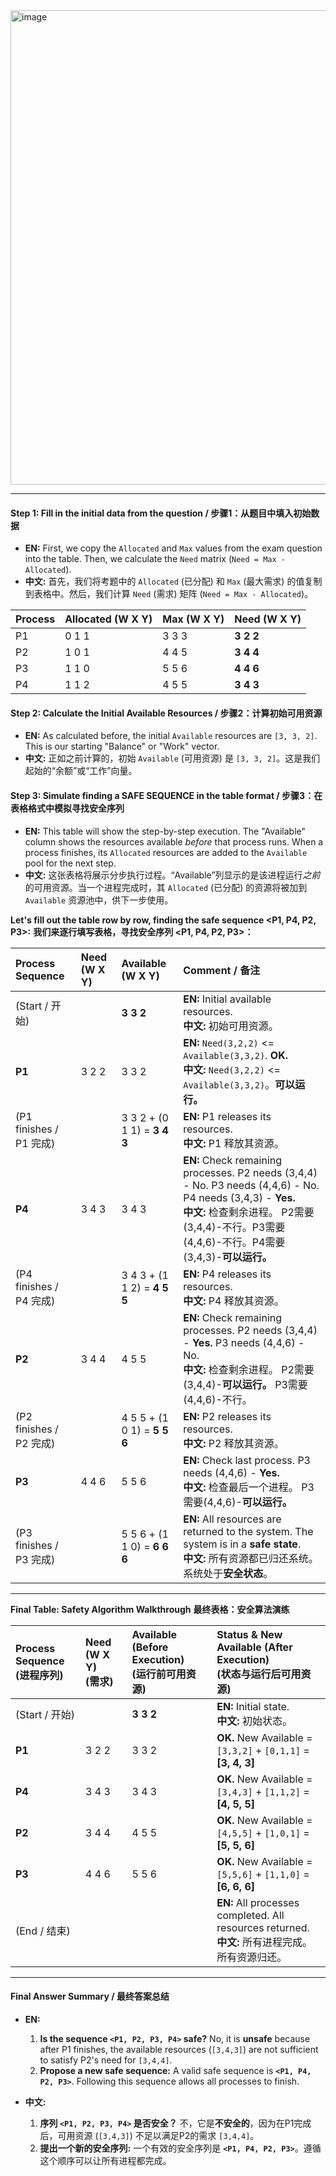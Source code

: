 <img width="1551" height="759" alt="image" src="https://github.com/user-attachments/assets/6ee034a2-5643-4d31-a1b4-225d068e7850" />

---

#### **Step 1: Fill in the initial data from the question / 步骤1：从题目中填入初始数据**

*   **EN:** First, we copy the `Allocated` and `Max` values from the exam question into the table. Then, we calculate the `Need` matrix (`Need = Max - Allocated`).
*   **中文:** 首先，我们将考题中的 `Allocated` (已分配) 和 `Max` (最大需求) 的值复制到表格中。然后，我们计算 `Need` (需求) 矩阵 (`Need = Max - Allocated`)。

| Process | Allocated (W X Y) | Max (W X Y) | **Need (W X Y)** |
| :------ | :---------------- | :---------- | :--------------- |
| P1      | 0 1 1             | 3 3 3       | **3 2 2**        |
| P2      | 1 0 1             | 4 4 5       | **3 4 4**        |
| P3      | 1 1 0             | 5 5 6       | **4 4 6**        |
| P4      | 1 1 2             | 4 5 5       | **3 4 3**        |

#### **Step 2: Calculate the Initial Available Resources / 步骤2：计算初始可用资源**

*   **EN:** As calculated before, the initial `Available` resources are `[3, 3, 2]`. This is our starting "Balance" or "Work" vector.
*   **中文:** 正如之前计算的，初始 `Available` (可用资源) 是 `[3, 3, 2]`。这是我们起始的“余额”或“工作”向量。

#### **Step 3: Simulate finding a SAFE SEQUENCE in the table format / 步骤3：在表格格式中模拟寻找安全序列**

*   **EN:** This table will show the step-by-step execution. The "Available" column shows the resources available *before* that process runs. When a process finishes, its `Allocated` resources are added to the `Available` pool for the next step.
*   **中文:** 这张表格将展示分步执行过程。“Available”列显示的是该进程运行*之前*的可用资源。当一个进程完成时，其 `Allocated` (已分配) 的资源将被加到 `Available` 资源池中，供下一步使用。

**Let's fill out the table row by row, finding the safe sequence <P1, P4, P2, P3>:**
**我们来逐行填写表格，寻找安全序列 <P1, P4, P2, P3>：**

| **Process Sequence** | **Need (W X Y)** | **Available (W X Y)** | **Comment / 备注**                                                                                                                                                                                                                |
| :------------------- | :--------------- | :-------------------- | :---------------------------------------------------------------------------------------------------------------------------------------------------------------------------------------------------------------------------------- |
| (Start / 开始)       |                  | **3 3 2**             | **EN:** Initial available resources.<br>**中文:** 初始可用资源。                                                                                                                                                                       |
| **P1**               | 3 2 2            | 3 3 2                 | **EN:** `Need(3,2,2)` <= `Available(3,3,2)`. **OK.**<br>**中文:** `Need(3,2,2)` <= `Available(3,3,2)`。**可以运行。**                                                                                                                   |
| (P1 finishes / P1 完成) |                  | 3 3 2 + (0 1 1) = **3 4 3** | **EN:** P1 releases its resources.<br>**中文:** P1 释放其资源。                                                                                                                                                                       |
| **P4**               | 3 4 3            | 3 4 3                 | **EN:** Check remaining processes. P2 needs (3,4,4) - No. P3 needs (4,4,6) - No. P4 needs (3,4,3) - **Yes.**<br>**中文:** 检查剩余进程。 P2需要(3,4,4)-不行。P3需要(4,4,6)-不行。P4需要(3,4,3)-**可以运行。**                              |
| (P4 finishes / P4 完成) |                  | 3 4 3 + (1 1 2) = **4 5 5** | **EN:** P4 releases its resources.<br>**中文:** P4 释放其资源。                                                                                                                                                                       |
| **P2**               | 3 4 4            | 4 5 5                 | **EN:** Check remaining processes. P2 needs (3,4,4) - **Yes.** P3 needs (4,4,6) - No.<br>**中文:** 检查剩余进程。 P2需要(3,4,4)-**可以运行。** P3需要(4,4,6)-不行。                                                                          |
| (P2 finishes / P2 完成) |                  | 4 5 5 + (1 0 1) = **5 5 6** | **EN:** P2 releases its resources.<br>**中文:** P2 释放其资源。                                                                                                                                                                       |
| **P3**               | 4 4 6            | 5 5 6                 | **EN:** Check last process. P3 needs (4,4,6) - **Yes.**<br>**中文:** 检查最后一个进程。 P3需要(4,4,6)-**可以运行。**                                                                                                                         |
| (P3 finishes / P3 完成) |                  | 5 5 6 + (1 1 0) = **6 6 6** | **EN:** All resources are returned to the system. The system is in a **safe state**.<br>**中文:** 所有资源都已归还系统。系统处于**安全状态**。 |

---

**Final Table: Safety Algorithm Walkthrough**
**最终表格：安全算法演练**

| **Process Sequence**<br>**(进程序列)** | **Need (W X Y)**<br>**(需求)** | **Available (Before Execution)**<br>**(运行前可用资源)** | **Status & New Available (After Execution)**<br>**(状态与运行后可用资源)** |
| :----------------------------------- | :------------------------------- | :---------------------------------------------------- | :-------------------------------------------------------------------------------------------------------------------------------- |
| (Start / 开始)                       |                                  | **3 3 2**                                             | **EN:** Initial state.<br>**中文:** 初始状态。                                                                                       |
| **P1**                               | 3 2 2                            | 3 3 2                                                 | **OK.** New Available = `[3,3,2]` + `[0,1,1]` = **[3, 4, 3]**                                                                          |
| **P4**                               | 3 4 3                            | 3 4 3                                                 | **OK.** New Available = `[3,4,3]` + `[1,1,2]` = **[4, 5, 5]**                                                                          |
| **P2**                               | 3 4 4                            | 4 5 5                                                 | **OK.** New Available = `[4,5,5]` + `[1,0,1]` = **[5, 5, 6]**                                                                          |
| **P3**                               | 4 4 6                            | 5 5 6                                                 | **OK.** New Available = `[5,5,6]` + `[1,1,0]` = **[6, 6, 6]**                                                                          |
| (End / 结束)                         |                                  |                                                       | **EN:** All processes completed. All resources returned.<br>**中文:** 所有进程完成。所有资源归还。 |

---

#### **Final Answer Summary / 最终答案总结**

*   **EN:**
    1.  **Is the sequence `<P1, P2, P3, P4>` safe?** No, it is **unsafe** because after P1 finishes, the available resources (`[3,4,3]`) are not sufficient to satisfy P2's need for `[3,4,4]`.
    2.  **Propose a new safe sequence:** A valid safe sequence is **`<P1, P4, P2, P3>`**. Following this sequence allows all processes to finish.

*   **中文:**
    1.  **序列 `<P1, P2, P3, P4>` 是否安全？** 不，它是**不安全的**，因为在P1完成后，可用资源 (`[3,4,3]`) 不足以满足P2的需求 `[3,4,4]`。
    2.  **提出一个新的安全序列:** 一个有效的安全序列是 **`<P1, P4, P2, P3>`**。遵循这个顺序可以让所有进程都完成。
